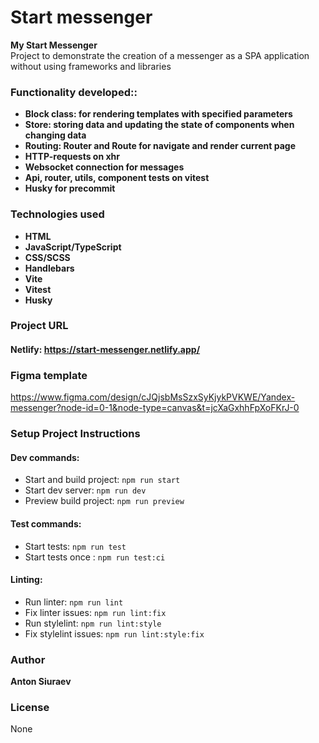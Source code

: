 # Start messenger

**My Start Messenger**  
Project to demonstrate the creation of a messenger as a SPA application without using frameworks and libraries

### Functionality developed::
- **Block class: for rendering templates with specified parameters**
- **Store: storing data and updating the state of components when changing data**
- **Routing: Router and Route for navigate and render current page**
- **HTTP-requests on xhr**
- **Websocket connection for messages**
- **Api, router, utils, component tests on vitest**
- **Husky for precommit**

### Technologies used
- **HTML**
- **JavaScript/TypeScript**
- **CSS/SCSS**
- **Handlebars**
- **Vite**
- **Vitest**
- **Husky**

### Project URL
#### Netlify: https://start-messenger.netlify.app/

### Figma template
https://www.figma.com/design/cJQjsbMsSzxSyKjykPVKWE/Yandex-messenger?node-id=0-1&node-type=canvas&t=jcXaGxhhFpXoFKrJ-0

### Setup Project Instructions

#### Dev commands:
- Start and build project: `npm run start`
- Start dev server: `npm run dev`
- Preview build project: `npm run preview`

#### Test commands:
- Start tests: `npm run test`
- Start tests once : `npm run test:ci`

#### Linting:
- Run linter: `npm run lint`
- Fix linter issues: `npm run lint:fix`
- Run stylelint: `npm run lint:style`
- Fix stylelint issues: `npm run lint:style:fix`

### Author
**Anton Siuraev**

### License
None
